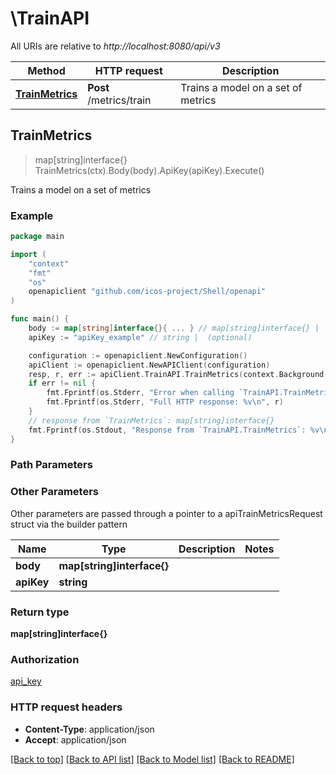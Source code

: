 # \TrainAPI

All URIs are relative to *http://localhost:8080/api/v3*

Method | HTTP request | Description
------------- | ------------- | -------------
[**TrainMetrics**](TrainAPI.md#TrainMetrics) | **Post** /metrics/train | Trains a model on a set of metrics



## TrainMetrics

> map[string]interface{} TrainMetrics(ctx).Body(body).ApiKey(apiKey).Execute()

Trains a model on a set of metrics



### Example

```go
package main

import (
	"context"
	"fmt"
	"os"
	openapiclient "github.com/icos-project/Shell/openapi"
)

func main() {
	body := map[string]interface{}{ ... } // map[string]interface{} | 
	apiKey := "apiKey_example" // string |  (optional)

	configuration := openapiclient.NewConfiguration()
	apiClient := openapiclient.NewAPIClient(configuration)
	resp, r, err := apiClient.TrainAPI.TrainMetrics(context.Background()).Body(body).ApiKey(apiKey).Execute()
	if err != nil {
		fmt.Fprintf(os.Stderr, "Error when calling `TrainAPI.TrainMetrics``: %v\n", err)
		fmt.Fprintf(os.Stderr, "Full HTTP response: %v\n", r)
	}
	// response from `TrainMetrics`: map[string]interface{}
	fmt.Fprintf(os.Stdout, "Response from `TrainAPI.TrainMetrics`: %v\n", resp)
}
```

### Path Parameters



### Other Parameters

Other parameters are passed through a pointer to a apiTrainMetricsRequest struct via the builder pattern


Name | Type | Description  | Notes
------------- | ------------- | ------------- | -------------
 **body** | **map[string]interface{}** |  | 
 **apiKey** | **string** |  | 

### Return type

**map[string]interface{}**

### Authorization

[api_key](../README.md#api_key)

### HTTP request headers

- **Content-Type**: application/json
- **Accept**: application/json

[[Back to top]](#) [[Back to API list]](../README.md#documentation-for-api-endpoints)
[[Back to Model list]](../README.md#documentation-for-models)
[[Back to README]](../README.md)

